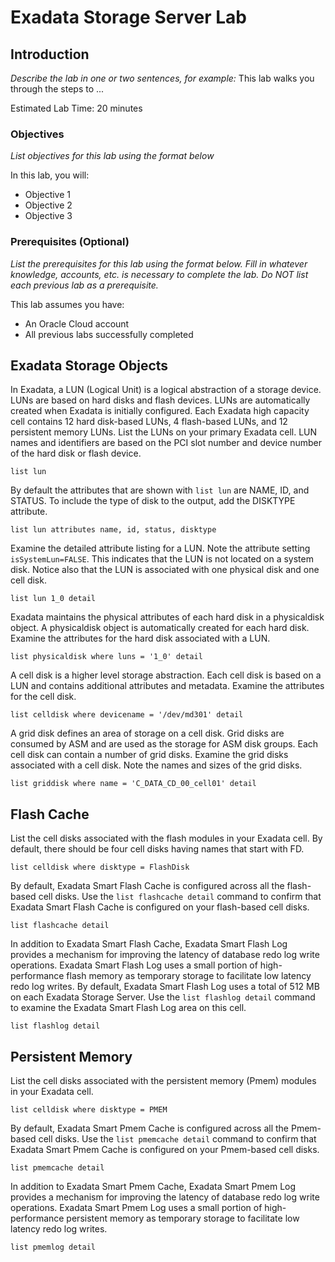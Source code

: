 # Exadata Storage Server Lab

## Introduction

*Describe the lab in one or two sentences, for example:* This lab walks you through the steps to ...

Estimated Lab Time: 20 minutes

### Objectives

*List objectives for this lab using the format below*

In this lab, you will:
* Objective 1
* Objective 2
* Objective 3

### Prerequisites (Optional)

*List the prerequisites for this lab using the format below. Fill in whatever knowledge, accounts, etc. is necessary to complete the lab. Do NOT list each previous lab as a prerequisite.*

This lab assumes you have:
* An Oracle Cloud account
* All previous labs successfully completed


## Exadata Storage Objects

In Exadata, a LUN (Logical Unit) is a logical abstraction of a storage device. LUNs are based on hard disks and flash devices. LUNs are automatically created when Exadata is initially configured. Each Exadata high capacity cell contains 12 hard disk-based LUNs, 4 flash-based LUNs, and 12 persistent memory LUNs. List the LUNs on your primary Exadata cell. LUN names and identifiers are based on the PCI slot number and device number of the hard disk or flash device.

    list lun

By default the attributes that are shown with `list lun` are NAME, ID, and STATUS. To include the type of disk to the output, add the DISKTYPE attribute.

    list lun attributes name, id, status, disktype

Examine the detailed attribute listing for a LUN. Note the attribute setting `isSystemLun=FALSE`. This indicates that the LUN is not located on a system disk. Notice also that the LUN is associated with one physical disk and one cell disk.

    list lun 1_0 detail

Exadata maintains the physical attributes of each hard disk in a physicaldisk object. A physicaldisk object is automatically created for each hard disk. Examine the attributes for the hard disk associated with a LUN.

    list physicaldisk where luns = '1_0' detail

A cell disk is a higher level storage abstraction. Each cell disk is based on a LUN and contains additional attributes and metadata. Examine the attributes for the cell disk.

    list celldisk where devicename = '/dev/md301' detail

A grid disk defines an area of storage on a cell disk. Grid disks are consumed by ASM and are used as the storage for ASM disk groups. Each cell disk can contain a number of grid disks. Examine the grid disks associated with a cell disk. Note the names and sizes of the grid disks.

    list griddisk where name = 'C_DATA_CD_00_cell01' detail

## Flash Cache

List the cell disks associated with the flash modules in your Exadata cell. By default, there should be four cell disks having names that start with FD.

    list celldisk where disktype = FlashDisk

By default, Exadata Smart Flash Cache is configured across all the flash-based cell disks. Use the `list flashcache detail` command to confirm that Exadata Smart Flash Cache is configured on your flash-based cell disks.

    list flashcache detail

In addition to Exadata Smart Flash Cache, Exadata Smart Flash Log provides a mechanism for improving the latency of database redo log write operations. Exadata Smart Flash Log uses a small portion of high-performance flash memory as temporary storage to facilitate low latency redo log writes. By default, Exadata Smart Flash Log uses a total of 512 MB on each Exadata Storage Server. Use the `list flashlog detail` command to examine the Exadata Smart Flash Log area on this cell.

    list flashlog detail

## Persistent Memory

List the cell disks associated with the persistent memory (Pmem) modules in your Exadata cell.

    list celldisk where disktype = PMEM

By default, Exadata Smart Pmem Cache is configured across all the Pmem-based cell disks. Use the `list pmemcache detail` command to confirm that Exadata Smart Pmem Cache is configured on your Pmem-based cell disks.

    list pmemcache detail

In addition to Exadata Smart Pmem Cache, Exadata Smart Pmem Log provides a mechanism for improving the latency of database redo log write operations. Exadata Smart Pmem Log uses a small portion of high-performance persistent memory as temporary storage to facilitate low latency redo log writes.

    list pmemlog detail
